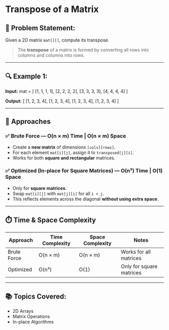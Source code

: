 # Transpose of a Matrix

## 📝 Problem Statement:
Given a 2D matrix `mat[][]`, compute its transpose.

> The **transpose** of a matrix is formed by converting all rows into columns and columns into rows.

---

## 🔍 Example 1:
**Input:**
mat = [
[1, 1, 1, 1],
[2, 2, 2, 2],
[3, 3, 3, 3],
[4, 4, 4, 4]
]

**Output:**
[
[1, 2, 3, 4],
[1, 2, 3, 4],
[1, 2, 3, 4],
[1, 2, 3, 4]
]


---

## 🧠 Approaches

### ✅ Brute Force — O(n × m) Time | O(n × m) Space
- Create a **new matrix** of dimensions `[cols][rows]`.
- For each element `mat[i][j]`, assign it to `transposed[j][i]`.
- Works for both **square and rectangular** matrices.

### ✅ Optimized (In-place for Square Matrices) — O(n²) Time | O(1) Space
- Only for **square matrices**.
- Swap `mat[i][j]` with `mat[j][i]` for all `i < j`.
- This reflects elements across the diagonal **without using extra space**.

---

## ⏱️ Time & Space Complexity

| Approach    | Time Complexity | Space Complexity | Notes                     |
|-------------|------------------|------------------|----------------------------|
| Brute Force | O(n × m)         | O(n × m)         | Works for all matrices     |
| Optimized   | O(n²)            | O(1)             | Only for square matrices   |

---

## 📚 Topics Covered:
- 2D Arrays
- Matrix Operations
- In-place Algorithms
